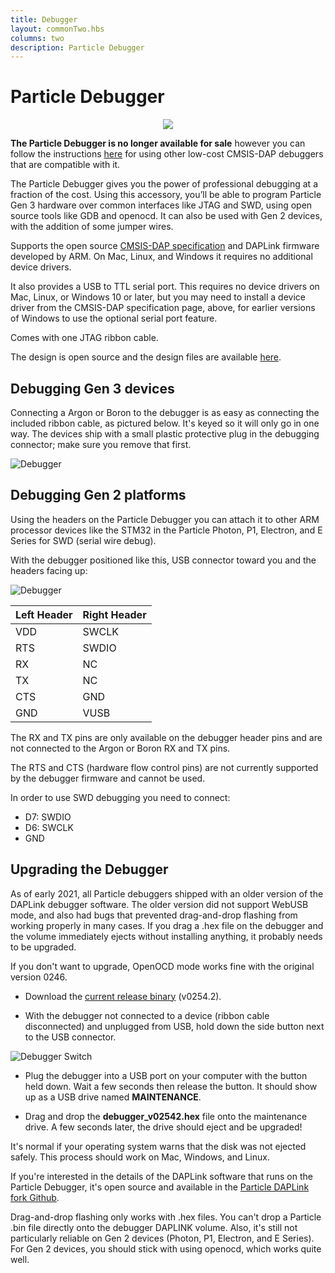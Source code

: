 ```yaml
---
title: Debugger
layout: commonTwo.hbs
columns: two
description: Particle Debugger
---
```


# Particle Debugger

<div align=center><img src="/assets/images/accessories/debugger.png" ></div>

**The Particle Debugger is no longer available for sale** however you can follow the instructions [here](/tutorials/hardware-projects/debugger-adapter/) for using other low-cost CMSIS-DAP debuggers that are compatible with it.

The Particle Debugger gives you the power of professional debugging at a fraction of the cost. Using this accessory, you’ll be able to program Particle Gen 3 hardware over common interfaces like JTAG and SWD, using open source tools like GDB and openocd. It can also be used with Gen 2 devices, with the addition of some jumper wires.

Supports the open source [CMSIS-DAP specification](https://os.mbed.com/handbook/DAPLink) and DAPLink firmware developed by ARM. On Mac, Linux, and Windows it requires no additional device drivers. 

It also provides a USB to TTL serial port. This requires no device drivers on Mac, Linux, or Windows 10 or later, but you may need to install a device driver from the CMSIS-DAP specification page, above, for earlier versions of Windows to use the optional serial port feature.

Comes with one JTAG ribbon cable.

The design is open source and the design files are available [here](https://github.com/particle-iot/debugger).

## Debugging Gen 3 devices

Connecting a Argon or Boron to the debugger is as easy as connecting the included ribbon cable, as pictured below. It's keyed so it will only go in one way. The devices ship with a small plastic protective plug in the debugging connector; make sure you remove that first.

![Debugger](/assets/images/debugger2.jpg)

## Debugging Gen 2 platforms

Using the headers on the Particle Debugger you can attach it to other ARM processor devices like the STM32 in the Particle Photon, P1, Electron, and E Series for SWD (serial wire debug).

With the debugger positioned like this, USB connector toward you and the headers facing up:

![Debugger](/assets/images/debugger1.jpg)

| Left Header | Right Header |
| --- | ----- |
| VDD | SWCLK |
| RTS | SWDIO |
| RX  | NC    |
| TX  | NC    |  
| CTS | GND   | 
| GND | VUSB  |

The RX and TX pins are only available on the debugger header pins and are not connected to the Argon or Boron RX and TX pins.

The RTS and CTS (hardware flow control pins) are not currently supported by the debugger firmware and cannot be used.

In order to use SWD debugging you need to connect:

- D7: SWDIO
- D6: SWCLK
- GND


## Upgrading the Debugger

As of early 2021, all Particle debuggers shipped with an older version of the DAPLink debugger software. The older version did not support WebUSB mode, and also had bugs that prevented drag-and-drop flashing from working properly in many cases. If you drag a .hex file on the debugger and the volume immediately ejects without installing anything, it probably needs to be upgraded. 

If you don't want to upgrade, OpenOCD mode works fine with the original version 0246.

- Download the [current release binary](https://github.com/particle-iot/DAPLink/releases/download/v0254.2/debugger_v02542.hex) (v0254.2).

- With the debugger not connected to a device (ribbon cable disconnected) and unplugged from USB, hold down the side button next to the USB connector.

![Debugger Switch](/assets/images/accessories/debugger-switch.png)

- Plug the debugger into a USB port on your computer with the button held down. Wait a few seconds then release the button. It should show up as a USB drive named **MAINTENANCE**.

- Drag and drop the **debugger_v02542.hex** file onto the maintenance drive. A few seconds later, the drive should eject and be upgraded!

It's normal if your operating system warns that the disk was not ejected safely. This process should work on Mac, Windows, and Linux. 

If you're interested in the details of the DAPLink software that runs on the Particle Debugger, it's open source and available in the [Particle DAPLink fork Github](https://github.com/particle-iot/DAPLink/).

Drag-and-drop flashing only works with .hex files. You can't drop a Particle .bin file directly onto the debugger DAPLINK volume. Also, it's still not particularly reliable on Gen 2 devices (Photon, P1, Electron, and E Series). For Gen 2 devices, you should stick with using openocd, which works quite well.


